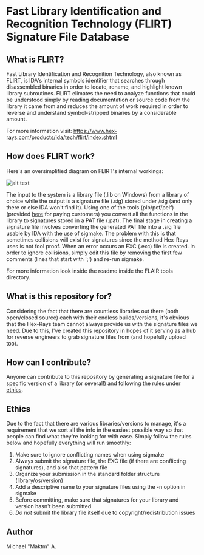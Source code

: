 # Fast Library Identification and Recognition Technology (FLIRT) Signature File Database

## What is FLIRT?
Fast Library Identification and Recognition Technology, also known as FLIRT, is IDA's internal symbols identifier that searches through disassembled binaries in order to locate, rename, and highlight known library subroutines. FLIRT elimates the need to analyze functions that could be understood simply by reading documentation or source code from the library it came from and reduces the amount of work required in order to reverse and understand symbol-stripped binaries by a considerable amount.

For more information visit: https://www.hex-rays.com/products/ida/tech/flirt/index.shtml

## How does FLIRT work?
Here's an oversimplified diagram on FLIRT's internal workings:

![alt text](https://i.imgur.com/28YPsqM.png "FLIRT Internals Diagram")

The input to the system is a library file (.lib on Windows) from a library of choice while the output is a signature file (.sig) stored under <IDADIR>/sig (and only there or else IDA won't find it). Using one of the tools (plb/pcf/pelf) (provided [here](https://www.hex-rays.com/products/ida/support/ida/flair695.zip) for paying customers) you convert all the functions in the library to signatures stored in a PAT file (.pat). The final stage in creating a signature file involves converting the generated PAT file into a .sig file usable by IDA with the use of sigmake. The problem with this is that sometimes collisions will exist for signatures since the method Hex-Rays uses is not fool proof. When an error occurs an EXC (.exc) file is created. In order to ignore collisions, simply edit this file by removing the first few comments (lines that start with ';') and re-run sigmake.

For more information look inside the readme inside the FLAIR tools directory.

## What is this repository for?
Considering the fact that there are countless libraries out there (both open/closed source) each with their endless builds/versions, it's obvious that the Hex-Rays team cannot always provide us with the signature files we need. Due to this, I've created this repository in hopes of it serving as a hub for reverse engineers to grab signature files from (and hopefully upload too).

## How can I contribute?
Anyone can contribute to this repository by generating a signature file for a specific version of a library (or several!) and following the rules under [ethics](##Ethics).

## Ethics
Due to the fact that there are various libraries/versions to manage, it's a requirement that we sort all the info in the easiest possible way so that people can find what they're looking for with ease. Simply follow the rules below and hopefully everything will run smoothly:

1. Make sure to ignore conflicting names when using sigmake
2. Always submit the signature file, the EXC file (if there are conflicting signatures), and also that pattern file
3. Organize your submission in the standard folder structure (library/os/version)
5. Add a descriptive name to your signature files using the -n option in sigmake
6. Before committing, make sure that signatures for your library and version hasn't been submitted
7. _Do not_ submit the library file itself due to copyright/redistribution issues

## Author
Michael "Maktm" A.
